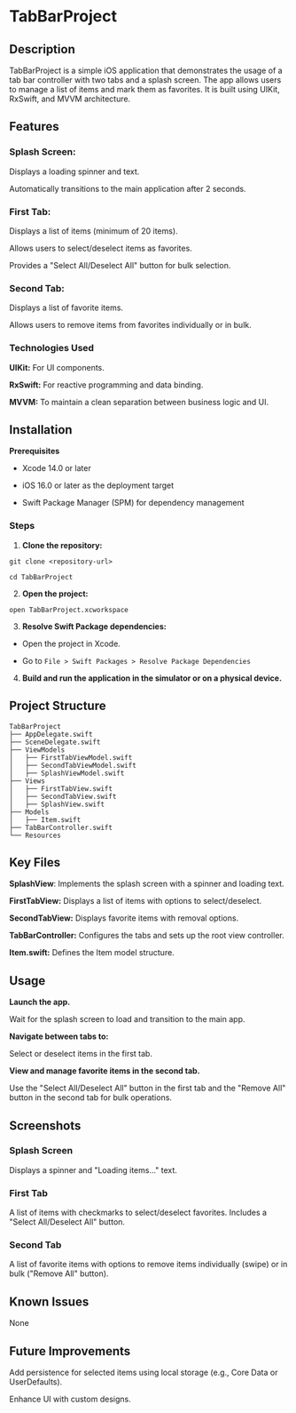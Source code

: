 # TabBarProject

## Description

TabBarProject is a simple iOS application that demonstrates the usage of a tab bar controller with two tabs and a splash screen. The app allows users to manage a list of items and mark them as favorites. It is built using UIKit, RxSwift, and MVVM architecture.

## Features

### Splash Screen:

Displays a loading spinner and text.

Automatically transitions to the main application after 2 seconds.

### First Tab:

Displays a list of items (minimum of 20 items).

Allows users to select/deselect items as favorites.

Provides a "Select All/Deselect All" button for bulk selection.

### Second Tab:

Displays a list of favorite items.

Allows users to remove items from favorites individually or in bulk.

### Technologies Used

**UIKit:** For UI components.

**RxSwift:** For reactive programming and data binding.

**MVVM:** To maintain a clean separation between business logic and UI.

## Installation

**Prerequisites**

- Xcode 14.0 or later

- iOS 16.0 or later as the deployment target

- Swift Package Manager (SPM) for dependency management

### Steps

1. **Clone the repository:**
```
git clone <repository-url>
```
```
cd TabBarProject
```

2. **Open the project:**
```
open TabBarProject.xcworkspace
```

3. **Resolve Swift Package dependencies:**

- Open the project in Xcode.

- Go to ```File > Swift Packages > Resolve Package Dependencies```

4. **Build and run the application in the simulator or on a physical device.**

## Project Structure
```
TabBarProject
├── AppDelegate.swift
├── SceneDelegate.swift
├── ViewModels
│   ├── FirstTabViewModel.swift
│   ├── SecondTabViewModel.swift
│   ├── SplashViewModel.swift
├── Views
│   ├── FirstTabView.swift
│   ├── SecondTabView.swift
│   ├── SplashView.swift
├── Models
│   ├── Item.swift
├── TabBarController.swift
└── Resources
```

## Key Files

**SplashView**: Implements the splash screen with a spinner and loading text.

**FirstTabView:** Displays a list of items with options to select/deselect.

**SecondTabView:** Displays favorite items with removal options.

**TabBarController:** Configures the tabs and sets up the root view controller.

**Item.swift:** Defines the Item model structure.

## Usage

**Launch the app.**

Wait for the splash screen to load and transition to the main app.

**Navigate between tabs to:**

Select or deselect items in the first tab.

**View and manage favorite items in the second tab.**

Use the "Select All/Deselect All" button in the first tab and the "Remove All" button in the second tab for bulk operations.

## Screenshots

### Splash Screen

Displays a spinner and "Loading items..." text.

### First Tab

A list of items with checkmarks to select/deselect favorites. Includes a "Select All/Deselect All" button.

### Second Tab

A list of favorite items with options to remove items individually (swipe) or in bulk ("Remove All" button).

## Known Issues

None

## Future Improvements

Add persistence for selected items using local storage (e.g., Core Data or UserDefaults).

Enhance UI with custom designs.
